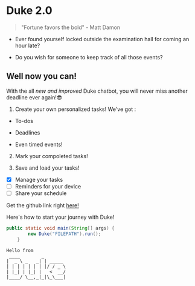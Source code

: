 # Duke 2.0

> "Fortune favors the bold" - Matt Damon

- Ever found yourself locked outside the examination hall for coming an hour late? 

- Do you wish for someone to keep track of all those events?


## Well now you can!

With the all *new and improved* Duke chatbot, you will never miss another deadline ever again!:sunglasses:

1. Create your own personalized tasks! We've got :
- To-dos

- Deadlines

- Even timed events!

2. Mark your compoleted tasks!

3. Save and load your tasks!

- [x] Manage your tasks
- [ ] Reminders for your device
- [ ] Share your schedule 

Get the github link right [here!](https://github.com/jweeyh/ip.git)

Here's how to start your journey with Duke!
```java
public static void main(String[] args) {
        new Duke("FILEPATH").run();
    }
```
   ```
   Hello from
    ____        _        
   |  _ \ _   _| | _____ 
   | | | | | | | |/ / _ \
   | |_| | |_| |   <  __/
   |____/ \__,_|_|\_\___|
   ```
